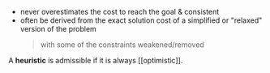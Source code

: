- never overestimates the cost to reach the goal & consistent
- often be derived from the exact solution cost of a simplified or "relaxed" version of the problem
	> with some of the constraints weakened/removed
	
A **heuristic** is admissible if it is always [[optimistic]].
